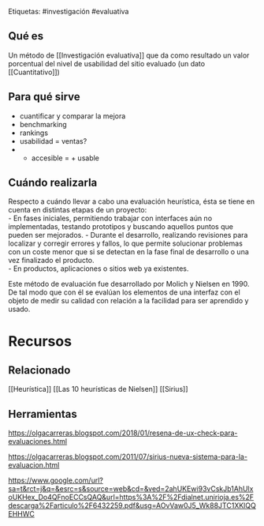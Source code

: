 Etiquetas: #investigación #evaluativa 

## Qué es
Un método de [[Investigación evaluativa]] que da como resultado un valor porcentual del nivel de usabilidad del sitio evaluado (un dato [[Cuantitativo]])

## Para qué sirve
-   cuantificar y comparar la mejora
-   benchmarking
-   rankings
-   usabilidad = ventas?
-   + accesible = + usable

## Cuándo realizarla
Respecto a cuándo llevar a cabo una evaluación heurística, ésta se tiene en cuenta en distintas etapas de un proyecto:  
	- En fases iniciales, permitiendo trabajar con  interfaces aún no implementadas, testando prototipos y buscando aquellos puntos que pueden ser mejorados. 
	- Durante el desarrollo, realizando revisiones para localizar y corregir errores y fallos, lo  que permite solucionar problemas con un coste menor que si se detectan en la fase final de desarrollo o una vez finalizado el producto.  
	- En productos, aplicaciones o sitios web ya existentes.  

Este método de evaluación fue desarrollado por Molich y Nielsen en 1990. De tal modo que  con él se evalúan los elementos de una interfaz con el objeto de medir su calidad con relación a la facilidad para ser aprendido y usado.

# Recursos
## Relacionado
[[Heurística]]
[[Las 10 heurísticas de Nielsen]]
[[Sirius]]

## Herramientas
https://olgacarreras.blogspot.com/2018/01/resena-de-ux-check-para-evaluaciones.html

https://olgacarreras.blogspot.com/2011/07/sirius-nueva-sistema-para-la-evaluacion.html 

https://www.google.com/url?sa=t&rct=j&q=&esrc=s&source=web&cd=&ved=2ahUKEwi93vCskJb1AhUlxoUKHex_Do4QFnoECCsQAQ&url=https%3A%2F%2Fdialnet.unirioja.es%2Fdescarga%2Farticulo%2F6432259.pdf&usg=AOvVaw0J5_Wk88JTC1XKlQQEHHWC